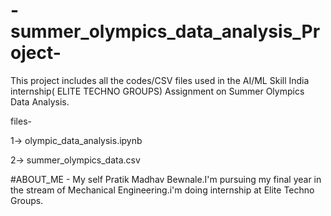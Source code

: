 # -summer_olympics_data_analysis_Project-
This project includes all the codes/CSV files used in the AI/ML Skill India internship( ELITE TECHNO GROUPS) Assignment on Summer Olympics Data Analysis.

files-

1-> olympic_data_analysis.ipynb

2-> summer_olympics_data.csv

#ABOUT_ME -
My self Pratik Madhav Bewnale.I'm pursuing my final year in the stream of Mechanical Engineering.i'm doing internship at Elite Techno Groups.
